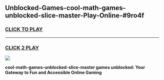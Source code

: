 
## Unblocked-Games-cool-math-games-unblocked-slice-master-Play-Online-#9ro4f
<h3>
<a href="https://premium.freeplayer.one?title=cool-math-games-unblocked-slice-master&ref=24F">CLICK TO PLAY</a></h3>
<hr>

<h3>
<a href="https://premium.freeplayer.one?title=cool-math-games-unblocked-slice-master&ref=24F">CLICK 2 PLAY</a>
  
</h3>

<a href="https://premium.freeplayer.one?title=cool-math-games-unblocked-slice-master&ref=24F/"><img src="https://clearcache.store/games.png"></a>


**cool-math-games-unblocked-slice-master games unblocked: Your Gateway to Fun and Accessible Online Gaming**
